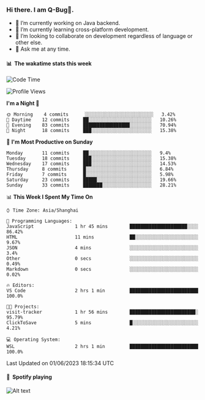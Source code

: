 ### Hi there. I am Q-Bug🐞.

- 🔭 I’m currently working on Java backend.
- 🌱 I’m currently learning cross-platform development.
- 👯 I’m looking to collaborate on development regardless of language or other else.
- 💬 Ask me at any time.

#### 📊 &nbsp;**The wakatime stats this week**  
<!--START_SECTION:waka-->
![Code Time](http://img.shields.io/badge/Code%20Time-61%20hrs%2022%20mins-blue)

![Profile Views](http://img.shields.io/badge/Profile%20Views-0-blue)

**I'm a Night 🦉** 

```text
🌞 Morning    4 commits      ░░░░░░░░░░░░░░░░░░░░░░░░░   3.42% 
🌆 Daytime    12 commits     ██░░░░░░░░░░░░░░░░░░░░░░░   10.26% 
🌃 Evening    83 commits     █████████████████░░░░░░░░   70.94% 
🌙 Night      18 commits     ███░░░░░░░░░░░░░░░░░░░░░░   15.38%

```
📅 **I'm Most Productive on Sunday** 

```text
Monday       11 commits     ██░░░░░░░░░░░░░░░░░░░░░░░   9.4% 
Tuesday      18 commits     ███░░░░░░░░░░░░░░░░░░░░░░   15.38% 
Wednesday    17 commits     ███░░░░░░░░░░░░░░░░░░░░░░   14.53% 
Thursday     8 commits      █░░░░░░░░░░░░░░░░░░░░░░░░   6.84% 
Friday       7 commits      █░░░░░░░░░░░░░░░░░░░░░░░░   5.98% 
Saturday     23 commits     █████░░░░░░░░░░░░░░░░░░░░   19.66% 
Sunday       33 commits     ███████░░░░░░░░░░░░░░░░░░   28.21%

```


📊 **This Week I Spent My Time On** 

```text
⌚︎ Time Zone: Asia/Shanghai

💬 Programming Languages: 
JavaScript               1 hr 45 mins        █████████████████████░░░░   86.42% 
HTML                     11 mins             ██░░░░░░░░░░░░░░░░░░░░░░░   9.67% 
JSON                     4 mins              ░░░░░░░░░░░░░░░░░░░░░░░░░   3.4% 
Other                    0 secs              ░░░░░░░░░░░░░░░░░░░░░░░░░   0.49% 
Markdown                 0 secs              ░░░░░░░░░░░░░░░░░░░░░░░░░   0.02%

🔥 Editors: 
VS Code                  2 hrs 1 min         █████████████████████████   100.0%

🐱‍💻 Projects: 
visit-tracker            1 hr 56 mins        ████████████████████████░   95.79% 
ClickToSave              5 mins              █░░░░░░░░░░░░░░░░░░░░░░░░   4.21%

💻 Operating System: 
WSL                      2 hrs 1 min         █████████████████████████   100.0%

```


 Last Updated on 01/06/2023 18:15:34 UTC
<!--END_SECTION:waka-->

#### 🎵 &nbsp;**Spotify playing**  
![Alt text](https://spotify-recently-played-readme.vercel.app/api?user=e5y1o4x7kdt9kf2blu4wvmb4s&unique={true|1|on|yes})
